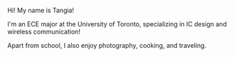 Hi! My name is Tangia!

I'm an ECE major at the University of Toronto, specializing in IC design and wireless communication! 

Apart from school, I also enjoy photography, cooking, and traveling. 
